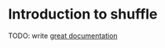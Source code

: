 # Introduction to shuffle

TODO: write [great documentation](http://jacobian.org/writing/what-to-write/)
